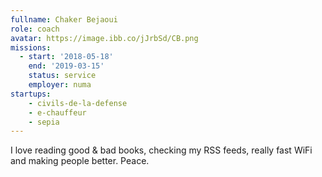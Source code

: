 ```yaml
---
fullname: Chaker Bejaoui
role: coach
avatar: https://image.ibb.co/jJrbSd/CB.png
missions:
  - start: '2018-05-18'
    end: '2019-03-15'
    status: service
    employer: numa
startups:
    - civils-de-la-defense
    - e-chauffeur
    - sepia
---
```


I love reading good & bad books, checking my RSS feeds, really fast WiFi and making people better. Peace.

